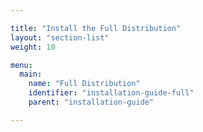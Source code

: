 ```yaml
---

title: "Install the Full Distribution"
layout: "section-list"
weight: 10

menu:
  main:
    name: "Full Distribution"
    identifier: "installation-guide-full"
    parent: "installation-guide"

---
```

